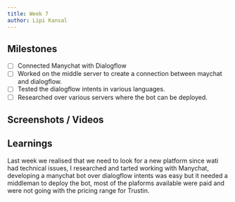 ```yaml
---
title: Week 7
author: Lipi Kansal
---
```


## Milestones
- [ ] Connected Manychat with Dialogflow
- [ ] Worked on the middle server to create a connection between maychat and dialogflow.
- [ ] Tested the dialogflow intents in various languages.
- [ ] Researched over various servers where the bot can be deployed.

## Screenshots / Videos 

## Learnings
Last week we realised that we need to look for a new platform since wati had technical issues, I researched and tarted working with Manychat, developing a manychat bot over dialogflow intents was easy but it needed a middleman to deploy the bot, most of the plaforms available were paid and were not going with the pricing range for Trustin.